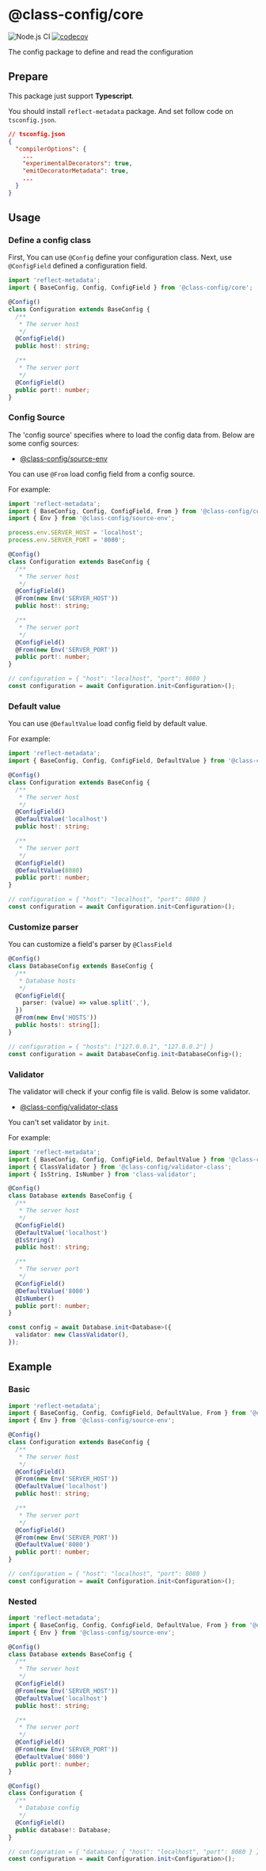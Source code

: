 # @class-config/core

![Node.js CI](https://github.com/iqiziqi/class-configuration/actions/workflows/node.yml/badge.svg)
[![codecov](https://codecov.io/gh/iqiziqi/class-configuration/branch/dev/graph/badge.svg?token=LL7I9PEF0Y)](https://codecov.io/gh/iqiziqi/class-configuration)

The config package to define and read the configuration

## Prepare

This package just support **Typescript**.

You should install `reflect-metadata` package. And set follow code on `tsconfig.json`.

```json
// tsconfig.json
{
  "compilerOptions": {
    ...
    "experimentalDecorators": true,
    "emitDecoratorMetadata": true,
    ...
  }
}
```

## Usage

### Define a config class

First, You can use `@Config` define your configuration class. Next, use `@ConfigField` defined a configuration field.

```typescript
import 'reflect-metadata';
import { BaseConfig, Config, ConfigField } from '@class-config/core';

@Config()
class Configuration extends BaseConfig {
  /**
   * The server host
   */
  @ConfigField()
  public host!: string;

  /**
   * The server port
   */
  @ConfigField()
  public port!: number;
}
```

### Config Source

The 'config source' specifies where to load the config data from. Below are some config sources:

*   [@class-config/source-env](packages/source-env)

You can use `@From` load config field from a config source.

For example:

```typescript
import 'reflect-metadata';
import { BaseConfig, Config, ConfigField, From } from '@class-config/core';
import { Env } from '@class-config/source-env';

process.env.SERVER_HOST = 'localhost';
process.env.SERVER_PORT = '8080';

@Config()
class Configuration extends BaseConfig {
  /**
   * The server host
   */
  @ConfigField()
  @From(new Env('SERVER_HOST'))
  public host!: string;

  /**
   * The server port
   */
  @ConfigField()
  @From(new Env('SERVER_PORT'))
  public port!: number;
}

// configuration = { "host": "localhost", "port": 8080 }
const configuration = await Configuration.init<Configuration>();
```

### Default value

You can use `@DefaultValue` load config field by default value.

For example:

```typescript
import 'reflect-metadata';
import { BaseConfig, Config, ConfigField, DefaultValue } from '@class-config/core';

@Config()
class Configuration extends BaseConfig {
  /**
   * The server host
   */
  @ConfigField()
  @DefaultValue('localhost')
  public host!: string;

  /**
   * The server port
   */
  @ConfigField()
  @DefaultValue(8080)
  public port!: number;
}

// configuration = { "host": "localhost", "port": 8080 }
const configuration = await Configuration.init<Configuration>();
```

### Customize parser

You can customize a field's parser by `@ClassField`

```typescript
@Config()
class DatabaseConfig extends BaseConfig {
  /**
   * Database hosts
   */
  @ConfigField({
    parser: (value) => value.split(','),
  })
  @From(new Env('HOSTS'))
  public hosts!: string[];
}

// configuration = { "hosts": ["127.0.0.1", "127.0.0.2"] }
const configuration = await DatabaseConfig.init<DatabaseConfig>();
```

### Validator

The validator will check if your config file is valid. Below is some validator.

*   [@class-config/validator-class](packages/validator-class)

You can't set validator by `init`.

For example:

```typescript
import 'reflect-metadata';
import { BaseConfig, Config, ConfigField, DefaultValue } from '@class-config/core';
import { ClassValidator } from '@class-config/validator-class';
import { IsString, IsNumber } from 'class-validator';

@Config()
class Database extends BaseConfig {
  /**
   * The server host
   */
  @ConfigField()
  @DefaultValue('localhost')
  @IsString()
  public host!: string;

  /**
   * The server port
   */
  @ConfigField()
  @DefaultValue('8080')
  @IsNumber()
  public port!: number;
}

const config = await Database.init<Database>({
  validator: new ClassValidator(),
});
```

## Example

### Basic

```typescript
import 'reflect-metadata';
import { BaseConfig, Config, ConfigField, DefaultValue, From } from '@class-config/core';
import { Env } from '@class-config/source-env';

@Config()
class Configuration extends BaseConfig {
  /**
   * The server host
   */
  @ConfigField()
  @From(new Env('SERVER_HOST'))
  @DefaultValue('localhost')
  public host!: string;

  /**
   * The server port
   */
  @ConfigField()
  @From(new Env('SERVER_PORT'))
  @DefaultValue('8080')
  public port!: number;
}

// configuration = { "host": "localhost", "port": 8080 }
const configuration = await Configuration.init<Configuration>();
```

### Nested

```typescript
import 'reflect-metadata';
import { BaseConfig, Config, ConfigField, DefaultValue, From } from '@class-config/core';
import { Env } from '@class-config/source-env';

@Config()
class Database extends BaseConfig {
  /**
   * The server host
   */
  @ConfigField()
  @From(new Env('SERVER_HOST'))
  @DefaultValue('localhost')
  public host!: string;

  /**
   * The server port
   */
  @ConfigField()
  @From(new Env('SERVER_PORT'))
  @DefaultValue('8080')
  public port!: number;
}

@Config()
class Configuration {
  /**
   * Database config
   */
  @ConfigField()
  public database!: Database;
}

// configuration = { "database: { "host": "localhost", "port": 8080 } }
const configuration = await Configuration.init<Configuration>();
```
